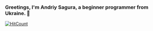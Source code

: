 ### Greetings, I'm Andriy Sagura, a beginner programmer from Ukraine. 👋
[![HitCount](https://hits.dwyl.com/andriisag/andriisag.svg?style=flat-square)](http://hits.dwyl.com/andriisag/andriisag)

